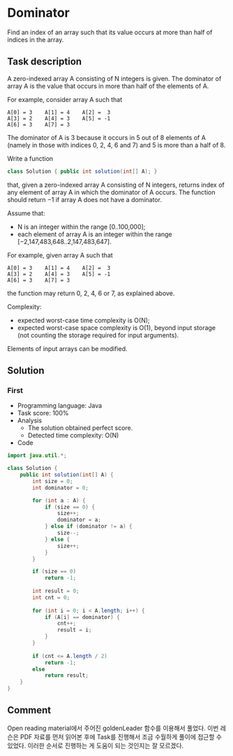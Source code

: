 # Dominator

Find an index of an array such that its value occurs at more than half of indices in the array.

## Task description

A zero-indexed array A consisting of N integers is given. The dominator of array A is the value that occurs in more than half of the elements of A.

For example, consider array A such that

    A[0] = 3    A[1] = 4    A[2] =  3
    A[3] = 2    A[4] = 3    A[5] = -1
    A[6] = 3    A[7] = 3

The dominator of A is 3 because it occurs in 5 out of 8 elements of A (namely in those with indices 0, 2, 4, 6 and 7) and 5 is more than a half of 8.

Write a function

```java
class Solution { public int solution(int[] A); }
```

that, given a zero-indexed array A consisting of N integers, returns index of any element of array A in which the dominator of A occurs. The function should return −1 if array A does not have a dominator.

Assume that:

* N is an integer within the range [0..100,000];
* each element of array A is an integer within the range [−2,147,483,648..2,147,483,647].

For example, given array A such that

    A[0] = 3    A[1] = 4    A[2] =  3
    A[3] = 2    A[4] = 3    A[5] = -1
    A[6] = 3    A[7] = 3

the function may return 0, 2, 4, 6 or 7, as explained above.

Complexity:

* expected worst-case time complexity is O(N);
* expected worst-case space complexity is O(1), beyond input storage (not counting the storage required for input arguments).

Elements of input arrays can be modified.

## Solution

### First

* Programming language: Java
* Task score: 100%
* Analysis
  - The solution obtained perfect score.
  - Detected time complexity: O(N)
* Code

```java
import java.util.*;

class Solution {
    public int solution(int[] A) {
        int size = 0;
        int dominator = 0;

        for (int a : A) {
            if (size == 0) {
                size++;
                dominator = a;
            } else if (dominator != a) {
                size--;
            } else {
                size++;
            }
        }

        if (size == 0)
            return -1;
        
        int result = 0;
        int cnt = 0;
        
        for (int i = 0; i < A.length; i++) {
            if (A[i] == dominator) {
                cnt++;
                result = i;
            }
        }
        
        if (cnt <= A.length / 2)
            return -1;
        else
            return result;
    }
}
```

## Comment

Open reading material에서 주어진 goldenLeader 함수를 이용해서 풀었다. 이번 레슨은 PDF 자료를 먼저 읽어본 후에 Task를 진행해서 조금 수월하게 풀이에 접근할 수 있었다. 이러한 순서로 진행하는 게 도움이 되는 것인지는 잘 모르겠다.
